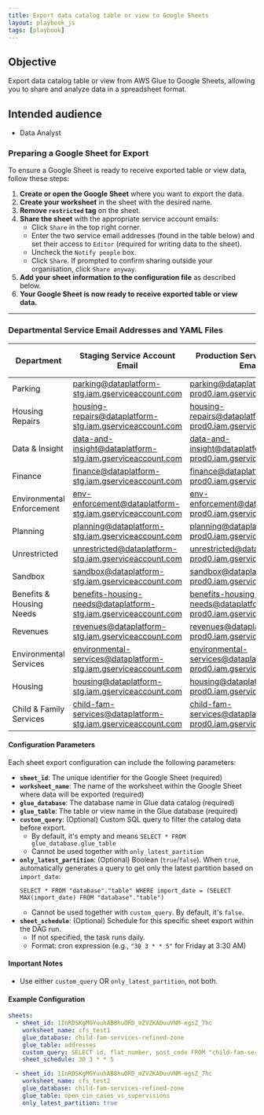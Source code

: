 ```yaml
---
title: Export data catalog table or view to Google Sheets
layout: playbook_js
tags: [playbook]
---
```


## Objective

Export data catalog table or view from AWS Glue to Google Sheets, allowing you to share and analyze data in a spreadsheet format.

## Intended audience

- Data Analyst

### Preparing a Google Sheet for Export

To ensure a Google Sheet is ready to receive exported table or view data, follow these steps:

1. **Create or open the Google Sheet** where you want to export the data.
2. **Create your worksheet** in the sheet with the desired name.
3. **Remove `restricted` tag** on the sheet.
4. **Share the sheet** with the appropriate service account emails:
   - Click `Share` in the top right corner.
   - Enter the two service email addresses (found in the table below) and set their access to `Editor` (required for writing data to the sheet).
   - Uncheck the `Notify people` box.
   - Click `Share`. If prompted to confirm sharing outside your organisation, click `Share anyway`.
5. **Add your sheet information to the configuration file** as described below.
6. **Your Google Sheet is now ready to receive exported table or view data.**

---
### Departmental Service Email Addresses and YAML Files

| Department | Staging Service Account Email | Production Service Account Email | YAML File URL |
|------------|------------------------------|----------------------------------|---------------|
| Parking | parking@dataplatform-stg.iam.gserviceaccount.com | parking@dataplatform-prod0.iam.gserviceaccount.com | [Link](https://github.com/LBHackney-IT/dap-airflow/blob/main/airflow/dags/parking/google_sheet_ingestion_config/parking.yaml) |
| Housing Repairs | housing-repairs@dataplatform-stg.iam.gserviceaccount.com | housing-repairs@dataplatform-prod0.iam.gserviceaccount.com | |
| Data & Insight | data-and-insight@dataplatform-stg.iam.gserviceaccount.com | data-and-insight@dataplatform-prod0.iam.gserviceaccount.com | [Link](https://github.com/LBHackney-IT/dap-airflow/blob/main/airflow/dags/data_and_insight/google_sheet_ingestion_config/data_and_insight.yaml) |
| Finance | finance@dataplatform-stg.iam.gserviceaccount.com | finance@dataplatform-prod0.iam.gserviceaccount.com | |
| Environmental Enforcement | env-enforcement@dataplatform-stg.iam.gserviceaccount.com | env-enforcement@dataplatform-prod0.iam.gserviceaccount.com | |
| Planning | planning@dataplatform-stg.iam.gserviceaccount.com | planning@dataplatform-prod0.iam.gserviceaccount.com | |
| Unrestricted | unrestricted@dataplatform-stg.iam.gserviceaccount.com | unrestricted@dataplatform-prod0.iam.gserviceaccount.com | |
| Sandbox | sandbox@dataplatform-stg.iam.gserviceaccount.com | sandbox@dataplatform-prod0.iam.gserviceaccount.com | |
| Benefits & Housing Needs | benefits-housing-needs@dataplatform-stg.iam.gserviceaccount.com | benefits-housing-needs@dataplatform-prod0.iam.gserviceaccount.com | |
| Revenues | revenues@dataplatform-stg.iam.gserviceaccount.com | revenues@dataplatform-prod0.iam.gserviceaccount.com | |
| Environmental Services | environmental-services@dataplatform-stg.iam.gserviceaccount.com | environmental-services@dataplatform-prod0.iam.gserviceaccount.com | |
| Housing | housing@dataplatform-stg.iam.gserviceaccount.com | housing@dataplatform-prod0.iam.gserviceaccount.com | [Link](https://github.com/LBHackney-IT/dap-airflow/blob/main/airflow/dags/housing/google_sheet_ingestion_config/housing.yaml) |
| Child & Family Services | child-fam-services@dataplatform-stg.iam.gserviceaccount.com | child-fam-services@dataplatform-prod0.iam.gserviceaccount.com | [Link](https://github.com/LBHackney-IT/dap-airflow/blob/main/airflow/dags/child_fam_services/google_sheet_ingestion_config/child_fam_services.yaml) |


#### Configuration Parameters

Each sheet export configuration can include the following parameters:

- **`sheet_id`**: The unique identifier for the Google Sheet (required)
- **`worksheet_name`**: The name of the worksheet within the Google Sheet where data will be exported (required)
- **`glue_database`**: The database name in Glue data catalog (required)
- **`glue_table`**: The table or view name in the Glue database (required)
- **`custom_query`**: (Optional) Custom SQL query to filter the catalog data before export.
  - By default, it's empty and means `SELECT * FROM glue_database.glue_table`
  - Cannot be used together with `only_latest_partition`
- **`only_latest_partition`**: (Optional) Boolean (`true`/`false`). When `true`, automatically generates a query to get only the latest partition based on `import_date`:
  ```
  SELECT * FROM "database"."table" WHERE import_date = (SELECT MAX(import_date) FROM "database"."table")
  ```
  - Cannot be used together with `custom_query`. By default, it's `false`.
- **`sheet_schedule`**: (Optional) Schedule for this specific sheet export within the DAG run.
  - If not specified, the task runs daily.
  - Format: cron expression (e.g., `"30 3 * * 5"` for Friday at 3:30 AM)

#### Important Notes

- Use either `custom_query` OR `only_latest_partition`, not both.

#### Example Configuration

```yaml
sheets:
  - sheet_id: 1InRDSKgMGYuuhAB8huORD_mZVZKADuuVNM-egsZ_7hc
    worksheet_name: cfs_test1
    glue_database: child-fam-services-refined-zone
    glue_table: addresses
    custom_query: SELECT id, flat_number, post_code FROM "child-fam-services-raw-zone"."addresses" where street = 'Essex Road'
    sheet_schedule: 30 3 * * 5

  - sheet_id: 1InRDSKgMGYuuhAB8huORD_mZVZKADuuVNM-egsZ_7hc
    worksheet_name: cfs_test2
    glue_database: child-fam-services-refined-zone
    glue_table: open_cin_cases_vs_supervisions
    only_latest_partition: true
```
